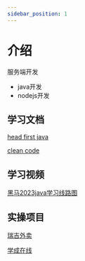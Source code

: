 ```yaml
---
sidebar_position: 1
---
```


# 介绍

服务端开发

-   java开发
-   nodejs开发

## 学习文档

[head first java](https://yiwen-self.oss-cn-shanghai.aliyuncs.com/head_first_java.pdf)

[clean code](https://yiwen-self.oss-cn-shanghai.aliyuncs.com/clean_code.pdf)

## 学习视频

[黑马2023java学习线路图](https://www.bilibili.com/read/cv9965357/)

## 实操项目

[瑞吉外卖](https://github.com/Hao-yiwen/reggie_take_out)

[学成在线](https://github.com/Hao-yiwen/xuecheng-plus-project)
